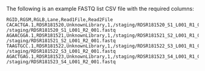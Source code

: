 The following is an example FASTQ list CSV file with the required columns:

    RGID,RGSM,RGLB,Lane,Read1File,Read2File
    CACACTGA.1,RDSR181520,UnknownLibrary,1,/staging/RDSR181520_S1_L001_R1_001.fastq, /staging/RDSR181520_S1_L001_R2_001.fastq
    AGAACGGA.1,RDSR181521,UnknownLibrary,1,/staging/RDSR181521_S2_L001_R1_001.fastq, /staging/RDSR181521_S2_L001_R2_001.fastq
    TAAGTGCC.1,RDSR181522,UnknownLibrary,1,/staging/RDSR181522_S3_L001_R1_001.fastq, /staging/RDSR181522_S3_L001_R2_001.fastq
    AGACTGAG.1,RDSR181523,UnknownLibrary,1,/staging/RDSR181523_S4_L001_R1_001.fastq, /staging/RDSR181523_S4_L001_R2_001.fastq